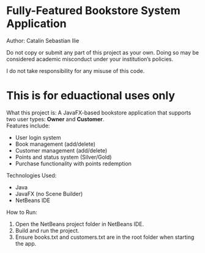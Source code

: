 # Fully-Featured Bookstore System Application

Author: Catalin Sebastian Ilie

Do not copy or submit any part of this project as your own. Doing so may be considered academic misconduct under your institution’s policies.

I do not take responsibility for any misuse of this code.

This is for eduactional uses only
=================================================================================================================================================
What this project is:
A JavaFX-based bookstore application that supports two user types: **Owner** and **Customer**.  
Features include:
- User login system
- Book management (add/delete)
- Customer management (add/delete)
- Points and status system (Silver/Gold)
- Purchase functionality with points redemption

Technologies Used:
- Java
- JavaFX (no Scene Builder)
- NetBeans IDE

How to Run:
1. Open the NetBeans project folder in NetBeans IDE.
2. Build and run the project.
3. Ensure books.txt and customers.txt are in the root folder when starting the app.
